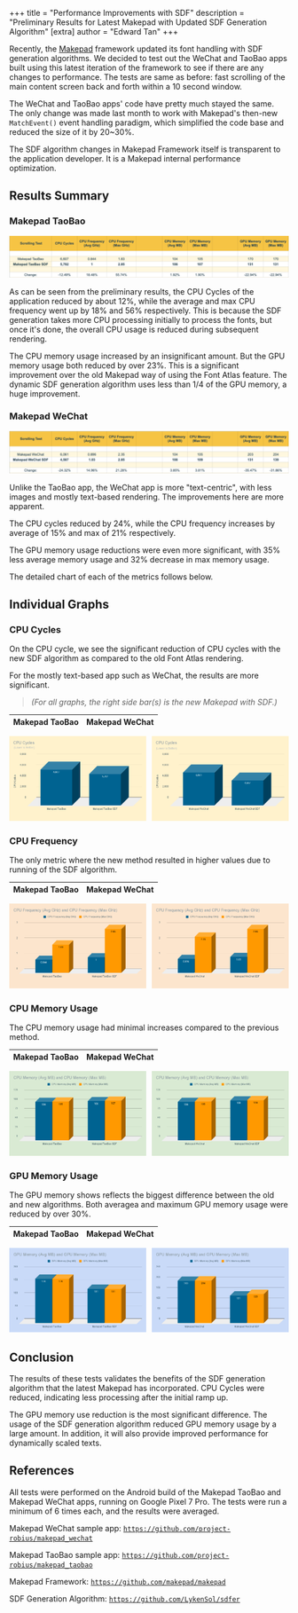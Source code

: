 +++
title = "Performance Improvements with SDF"
description = "Preliminary Results for Latest Makepad with Updated SDF Generation Algorithm"
[extra]
author = "Edward Tan"
+++

Recently, the [Makepad](https://github.com/makepad/makepad) framework updated its font handling with SDF generation algorithms. We decided to test out the WeChat and TaoBao apps built using this latest iteration of the framework to see if there are any changes to performance. The tests are same as before: fast scrolling of the main content screen back and forth within a 10 second window.

The WeChat and TaoBao apps' code have pretty much stayed the same. The only change was made last month to work with Makepad's then-new `MatchEvent()` event handling paradigm, which simplified the code base and reduced the size of it by 20~30%.

The SDF algorithm changes in Makepad Framework itself is transparent to the application developer. It is a Makepad internal performance optimization.

## Results Summary

### Makepad TaoBao

![TaoBao Results Summary](/blog/makepad-sdf-taobao-results.png)

As can be seen from the preliminary results, the CPU Cycles of the application reduced by about 12%, while the average and max CPU frequency went up by 18% and 56% respectively. This is because the SDF generation takes more CPU processing initially to process the fonts, but once it's done, the overall CPU usage is reduced during subsequent rendering.

The CPU memory usage increased by an insignificant amount. But the GPU memory usage both reduced by over 23%. This is a significant improvement over the old Makepad way of using the Font Atlas feature. The dynamic SDF generation algorithm uses less than 1/4 of the GPU memory, a huge improvement.

### Makepad WeChat

![WeChat Results Summary](/blog/makepad-sdf-wechat-results.png)

Unlike the TaoBao app, the WeChat app is more "text-centric", with less images and mostly text-based rendering. The improvements here are more apparent.

The CPU cycles reduced by 24%, while the CPU frequency increases by average of 15% and max of 21% respectively.

The GPU memory usage reductions were even more significant, with 35% less average memory usage and 32% decrease in max memory usage.

The detailed chart of each of the metrics follows below.

## Individual Graphs

### CPU Cycles

On the CPU cycle, we see the significant reduction of CPU cycles with the new SDF algorithm as compared to the old Font Atlas rendering.

For the mostly text-based app such as WeChat, the results are more significant.

> _(For all graphs, the right side bar(s) is the new Makepad with SDF.)_

Makepad TaoBao | Makepad WeChat
--- | ---
<div style="display:flex">
  <div style="flex:1;padding-right:5px;">
    <img src="/blog/cpu-cycles-3.png" width="100%" alt="CPU Cycles" />
  </div>
  <div style="flex:1;padding-left:5px;">
    <img src="/blog/cpu-cycles-4.png" width="100%" alt="CPU Cycles" />
  </div>
</div>

### CPU Frequency

The only metric where the new method resulted in higher values due to running of the SDF algorithm.

Makepad TaoBao | Makepad WeChat
--- | ---
<div style="display:flex">
  <div style="flex:1;padding-right:5px;">
    <img src="/blog/cpu-frequency-3.png" width="100%" alt="CPU Frequency" />
  </div>
  <div style="flex:1;padding-left:5px;">
    <img src="/blog/cpu-frequency-4.png" width="100%" alt="CPU Frequency" />
  </div>
</div>

### CPU Memory Usage

The CPU memory usage had minimal increases compared to the previous method.

Makepad TaoBao | Makepad WeChat
--- | ---
<div style="display:flex">
  <div style="flex:1;padding-right:5px;">
    <img src="/blog/cpu-memory-3.png" width="100%" alt="CPU Memory" />
  </div>
  <div style="flex:1;padding-left:5px;">
    <img src="/blog/cpu-memory-4.png" width="100%" alt="CPU Memory" />
  </div>
</div>

### GPU Memory Usage

The GPU memory shows reflects the biggest difference between the old and new algorithms. Both averagea and maximum GPU memory usage were reduced by over 30%.

Makepad TaoBao | Makepad WeChat
--- | ---
<div style="display:flex">
  <div style="flex:1;padding-right:5px;">
    <img src="/blog/gpu-memory-3.png" width="100%" alt="GPU Memory" />
  </div>
  <div style="flex:1;padding-left:5px;">
    <img src="/blog/gpu-memory-4.png" width="100%" alt="GPU Memory" />
  </div>
</div>

## Conclusion

The results of these tests validates the benefits of the SDF generation algorithm that the latest Makepad has incorporated. CPU Cycles were reduced, indicating less processing after the initial ramp up.

The GPU memory use reduction is the most significant difference. The usage of the SDF generation algorithm reduced GPU memory usage by a large amount. In addition, it will also provide improved performance for dynamically scaled texts.

## References

All tests were performed on the Android build of the Makepad TaoBao and Makepad WeChat apps, running on Google Pixel 7 Pro.  The tests were run a minimum of 6 times each, and the results were averaged.

Makepad WeChat sample app:
[`https://github.com/project-robius/makepad_wechat`](https://github.com/project-robius/makepad_wechat)

Makepad TaoBao sample app:
[`https://github.com/project-robius/makepad_taobao`](https://github.com/project-robius/makepad_taobao)

Makepad Framework:
[`https://github.com/makepad/makepad`](https://github.com/makepad/makepad)

SDF Generation Algorithm:
[`https://github.com/LykenSol/sdfer`](https://github.com/LykenSol/sdfer)

